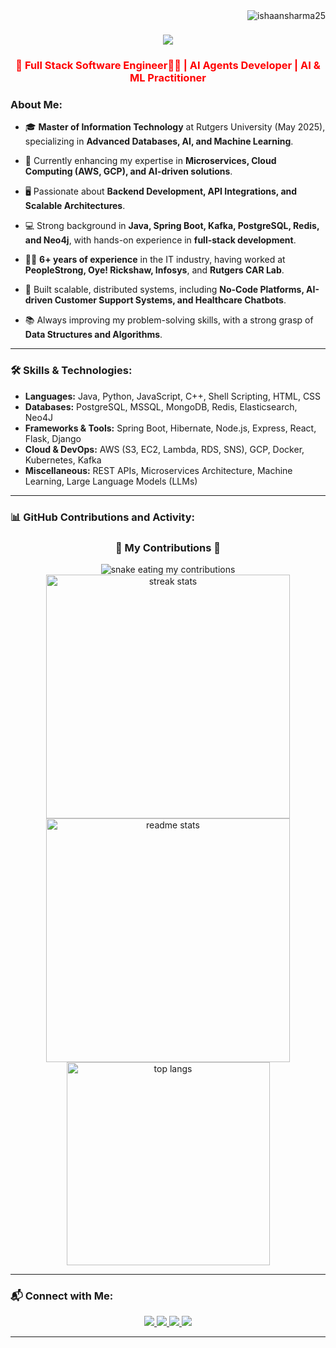 <img align="right" src="https://komarev.com/ghpvc/?username=ishaansharma25&label=Profile%20views&color=0e75b6&style=flat" alt="ishaansharma25" />

<h1 align="center">
    <img src="https://readme-typing-svg.herokuapp.com/?font=Righteous&size=35&center=true&vCenter=true&width=500&height=70&duration=4000&lines=Hi+There!+👋;+I'm+Ishaan+Sharma;" />
</h1>

<h3 align="center" style="color: red;"> 🔭 Full Stack Software Engineer👨‍💻 | AI Agents Developer | AI & ML Practitioner </h3>

### About Me:

- 🎓 **Master of Information Technology** at Rutgers University (May 2025), specializing in **Advanced Databases, AI, and Machine Learning**.

- 🌱 Currently enhancing my expertise in **Microservices, Cloud Computing (AWS, GCP), and AI-driven solutions**.

- 🖥️ Passionate about **Backend Development, API Integrations, and Scalable Architectures**.

- 💻 Strong background in **Java, Spring Boot, Kafka, PostgreSQL, Redis, and Neo4j**, with hands-on experience in **full-stack development**.

- 👨‍💻 **6+ years of experience** in the IT industry, having worked at **PeopleStrong, Oye! Rickshaw, Infosys**, and **Rutgers CAR Lab**.

- 🚀 Built scalable, distributed systems, including **No-Code Platforms, AI-driven Customer Support Systems, and Healthcare Chatbots**.

- 📚 Always improving my problem-solving skills, with a strong grasp of **Data Structures and Algorithms**.

---

### 🛠️ Skills & Technologies:

- **Languages:** Java, Python, JavaScript, C++, Shell Scripting, HTML, CSS  
- **Databases:** PostgreSQL, MSSQL, MongoDB, Redis, Elasticsearch, Neo4J  
- **Frameworks & Tools:** Spring Boot, Hibernate, Node.js, Express, React, Flask, Django  
- **Cloud & DevOps:** AWS (S3, EC2, Lambda, RDS, SNS), GCP, Docker, Kubernetes, Kafka  
- **Miscellaneous:** REST APIs, Microservices Architecture, Machine Learning, Large Language Models (LLMs)  

---

### 📊 GitHub Contributions and Activity:

<div align="center">
  <h3>🐍 My Contributions 🐍</h3>
  <img alt="snake eating my contributions" src="https://raw.githubusercontent.com/ishaansharma25/ishaansharma25/output/github-contribution-grid-snake.svg" />
  <br/>
</div>

<div align="center">
  <img width=390 src="https://github-readme-streak-stats-salesp07.vercel.app/?user=ishaansharma25&count_private=true&theme=react&border_radius=10" alt="streak stats"/>
  <img width=390 src="https://github-readme-stats-salesp07.vercel.app/api?username=ishaansharma25&count_private=true&show_icons=true&theme=react&rank_icon=github&border_radius=10" alt="readme stats" />
  <br/>
  <img width=325 align="center" src="https://github-readme-stats-salesp07.vercel.app/api/top-langs/?username=ishaansharma25&hide=HTML&langs_count=8&layout=compact&theme=react&border_radius=10&size_weight=0.5&count_weight=0.5&exclude_repo=github-readme-stats" alt="top langs" />
</div>

---

### 📬 Connect with Me:

<div align="center"> 
  <a href="mailto:eshaansharma3@gmail.com">
    <img src="https://img.shields.io/badge/Gmail-333333?style=for-the-badge&logo=gmail&logoColor=red" />
  </a>
  <a href="https://linkedin.com/in/isharma25" target="_blank">
    <img src="https://img.shields.io/badge/LinkedIn-0077B5?style=for-the-badge&logo=linkedin&logoColor=white" target="_blank" />
  </a>
  <a href="https://github.com/ishaansharma25" target="_blank">
     <img src="https://img.shields.io/badge/GitHub-181717?style=for-the-badge&logo=github&logoColor=white" target="_blank" />
  </a>
  <a href="https://ishaansharma25.github.io/portfolio/" target="_blank">
     <img src="https://img.shields.io/badge/Portfolio-000000?style=for-the-badge&logo=react&logoColor=white" target="_blank" />
  </a>
</div>

---
